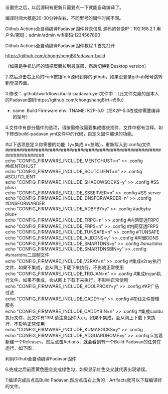 设置完之后，以后源码有更新只需要点一下就能自动编译了。

编译时间大概是20-30分钟左右，不同型号的固件时间不同。

Github Actions全自动编译Padavan固件登录信息
源码的登录IP：192.168.2.1
用户名/密码：admin/admin
wifi密码:1234567890

Github Actions全自动编译Padavan固件教程
1.首先打开

https://github.com/chongshengB/Padavan-build

（如果是手机访问的请把页面拉到最底部，然后切换到Desktop version）

2.然后点击右上角的Fork按钮fork源码到你的github，如果没登录github帐号跳转到登录界面。

3.修改：.github/workflows/build-padavan.yml文件中：（此文件克隆的是本人的Padavan源码https://github.com/chongshengB/rt-n56u）

- name: Build Firmware
      env:
        TNAME: K2P-5.0（把K2P-5.0改成你需要编译的型号）

4.文件中有部分插件的选项，请按需修改需要集成哪些插件，文件中都有注释。如下修改build-padavan.yml文件中的代码，自定义固件编译的功能。

#以下选项是定义你需要的功能（y=集成,n=忽略），重新写入到.config文件
       ######################################################################    
       echo "CONFIG_FIRMWARE_INCLUDE_MENTOHUST=n" >> .config #MENTOHUST    
       echo "CONFIG_FIRMWARE_INCLUDE_SCUTCLIENT=n" >> .config #SCUTCLIENT    
       echo "CONFIG_FIRMWARE_INCLUDE_SHADOWSOCKS=y" >> .config #SS plus+    
       echo "CONFIG_FIRMWARE_INCLUDE_SSSERVER=n" >> .config #SS server    
       echo "CONFIG_FIRMWARE_INCLUDE_DNSFORWARDER=n" >> .config #DNSFORWARDER    
       echo "CONFIG_FIRMWARE_INCLUDE_ADBYBY=y" >> .config #adbyby plus+    
       echo "CONFIG_FIRMWARE_INCLUDE_FRPC=n" >> .config #内网穿透FRPC    
       echo "CONFIG_FIRMWARE_INCLUDE_FRPS=n" >> .config #内网穿透FRPS    
       echo "CONFIG_FIRMWARE_INCLUDE_TUNSAFE=n" >> .config #TUNSAFE    
       echo "CONFIG_FIRMWARE_INCLUDE_ALIDDNS=y" >> .config #阿里DDNS    
       echo "CONFIG_FIRMWARE_INCLUDE_SMARTDNS=y" >> .config #smartdns    
       echo "CONFIG_FIRMWARE_INCLUDE_SMARTDNSBIN=y" >> .config #smartdns二进制文件    
       echo "CONFIG_FIRMWARE_INCLUDE_V2RAY=n" >> .config #集成v2ray执行文件，如果不集成，会从网上下载下来执行，不影响正常使用    
       echo "CONFIG_FIRMWARE_INCLUDE_TROJAN=n" >> .config #集成trojan执行文件，如果不集成，会从网上下载下来执行，不影响正常使用    
       echo "CONFIG_FIRMWARE_INCLUDE_KOOLPROXY=y" >> .config #KP广告过滤    
       echo "CONFIG_FIRMWARE_INCLUDE_CADDY=y" >> .config #在线文件管理服务    
       echo "CONFIG_FIRMWARE_INCLUDE_CADDYBIN=n" >> .config #集成caddu执行文件，此文件有13M,请注意固件大小。如果不集成，会从网上下载下来执行，不影响正常使用    
       echo "CONFIG_FIRMWARE_INCLUDE_KUMASOCKS=y" >> .config    
       echo "CONFIG_FIRMWARE_INCLUDE_ADGUARDHOME=y" >> .config
5.接着新建一个Releases，然后点击Actions，就会看到有一个Build Padavan的任务在运行，如下图：

利用Github全自动编译Padavan固件

6.完成之后前面黄色圈会变成绿色勾，如果显示红色交叉就代表出现错误。

7.编译完成后点击Build Padavan,然后点击右上角的：Artifacts就可以下载编译好的文件。
